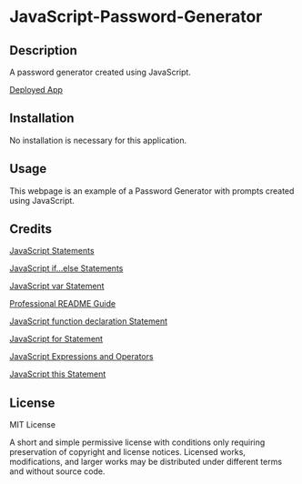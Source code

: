 # JavaScript-Password-Generator

## Description

A password generator created using JavaScript.

[Deployed App](https://chadkraus87.github.io/JavaScript-Password-Generator/)

## Installation

No installation is necessary for this application.

## Usage

This webpage is an example of a Password Generator with prompts created using JavaScript.

## Credits

[JavaScript Statements](https://www.w3schools.com/js/js_statements.asp)

[JavaScript if...else Statements](https://www.w3schools.com/jsref/jsref_if.asp)

[JavaScript var Statement](https://developer.mozilla.org/en-US/docs/Web/JavaScript/Reference/Statements/var)

[Professional README Guide](https://coding-boot-camp.github.io/full-stack/github/professional-readme-guide)

[JavaScript function declaration Statement](https://developer.mozilla.org/en-US/docs/Web/JavaScript/Reference/Statements/function)

[JavaScript for Statement](https://developer.mozilla.org/en-US/docs/Web/JavaScript/Reference/Statements/for)

[JavaScript Expressions and Operators](https://developer.mozilla.org/en-US/docs/Web/JavaScript/Guide/Expressions_and_Operators)

[JavaScript this Statement](https://developer.mozilla.org/en-US/docs/Web/JavaScript/Reference/Operators/this)


## License

MIT License

A short and simple permissive license with conditions only requiring preservation of copyright and license notices. Licensed works, modifications, and larger works may be distributed under different terms and without source code.